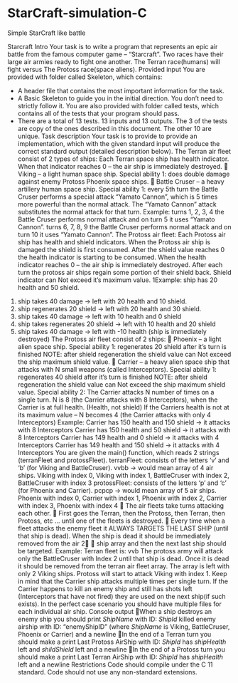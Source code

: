 # StarCraft-simulation-C
Simple StarCraft like battle

Starcraft
Intro
Your task is to write a program that represents an epic air battle from the famous computer game –
“Starcraft”.
Two races have their large air armies ready to fight one another.
The Terran race(humans) will fight versus The Protoss race(space aliens).
Provided input
You are provided with folder called Skeleton, which contains:
- A header file that contains the most important information for the task.
- A Basic Skeleton to guide you in the initial direction. You don’t need to strictly follow it.
You are also provided with folder called tests, which contains all of the tests that your program should
pass.
- There are a total of 13 tests. 13 inputs and 13 outputs. The 3 of the tests are copy of the ones described
in this document. The other 10 are unique.
Task description
Your task is to provide to provide an implementation, which with the given standard input will
produce the correct standard output (detailed description below).
The Terran air fleet consist of 2 types of ships:
Each Terran space ship has health indicator. When that indicator reaches 0 – the air ship is
immediately destroyed.
 Viking – a light human space ship.
Special ability 1: does double damage against enemy Protoss Phoenix space ships.

Battle Cruser – a heavy artillery human space ship.
Special ability 1: every 5th turn the Battle Cruser performs a special attack “Yamato Cannon”,
which is 5 times more powerful than the normal attack. The “Yamato Cannon” attack
substitutes the normal attack for that turn. Example:
turns 1, 2, 3, 4 the Battle Cruser performs normal attack and on turn 5 it uses “Yamato Cannon”.
turns 6, 7, 8, 9 the Battle Cruser performs normal attack and on turn 10 it uses “Yamato
Cannon”.
The Protoss air fleet:
Each Protoss air ship has health and shield indicators.
When the Protoss air ship is damaged the shield is first consumed. After the shield value reaches 0 the
health indicator is starting to be consumed.
When the health indicator reaches 0 – the air ship is immediately destroyed.
After each turn the protoss air ships regain some portion of their shield back. Shield indicator can Not
exceed it’s maximum value.
1Example: ship has 20 health and 50 shield.
1) ship takes 40 damage -> left with 20 health and 10 shield.
2) ship regenerates 20 shield -> left with 20 health and 30 shield.
3) ship takes 40 damage -> left with 10 health and 0 shield
4) ship takes regenerates 20 shield -> left with 10 health and 20 shield
5) ship takes 40 damage -> left with -10 health (ship is immediately destroyed)
The Protoss air fleet consist of 2 ships:
 Phoenix – a light alien space ship.
Special ability 1: regenerates 20 shield after it’s turn is finished
NOTE: after shield regeneration the shield value can Not exceed the ship maximum shield
value.

Carrier – a heavy alien space ship that attacks with N small weapons (called Interceptors).
Special ability 1: regenerates 40 shield after it’s turn is finished
NOTE: after shield regeneration the shield value can Not exceed the ship maximum shield
value.
Special ability 2: The Carrier attacks N number of times on a single turn.
N is 8 (the Carrier attacks with 8 Interceptors), when the Carrier is at full health. (Health, not
shield)
If the Carriers health is not at its maximum value – N becomes 4 (the Carrier attacks with
only 4 Interceptors)
Example:
Carrier has 150 health and 150 shield -> it attacks with 8 Interceptors
Carrier has 150 health and 50 shield -> it attacks with 8 Interceptors
Carrier has 149 health and 0 shield -> it attacks with 4 Interceptors
Carrier has 149 health and 150 shield -> it attacks with 4 Interceptors
You are given the main() function, which reads 2 strings (terranFleet and protossFleet).
terranFleet: consists of the letters ‘v’ and ‘b’ (for Viking and BattleCruser).
vvbb -> would mean array of 4 air ships.
Viking with index 0, Viking with index 1, BattleCruser with index 2, BattleCruser with index 3
protossFleet: consists of the letters ‘p’ and ‘c’ (for Phoenix and Carrier).
pcpcp -> would mean array of 5 air ships.
Phoenix with index 0, Carrier with index 1, Phoenix with index 2, Carrier with index 3, Phoenix
with index 4
 The air fleets take turns attacking each other.
 First goes the Terran, then the Protoss, then Terran, then Protoss, etc … until one of the fleets
is destroyed.
 Every time when a fleet attacks the enemy fleet it ALWAYS TARGETS THE LAST SHIP
(until that ship is dead). When the ship is dead it should be immediately removed from the air
2

ship array and then the next last ship should be targeted.
Example: Terran fleet is: vvb
The protoss army will attack only the BattleCruser with Index 2 until that ship is dead. Once it
is dead it should be removed from the terran air fleet array. The array is left with only 2 Viking
ships.
Protoss will start to attack Viking with index 1.
Keep in mind that the Carrier ship attacks multiple times per single turn. If the Carrier happens
to kill an enemy ship and still has shots left (Interceptors that have not fired) they are used on
the next ship(if such exists).
In the perfect case scenario you should have multiple files for each individual air ship.
Console output
When a ship destroys an enemy ship you should print
*ShipName* with ID: *ShipId* killed enemy airship with ID: “enemyShipID” (where
*ShipName* is Viking, BattleCruser, Phoenix or Carrier)
and a newline
In the end of a Terran turn you should make a print
Last Protoss AirShip with ID: *ShipId* has *shipHealth* left and *shildShield* left
and a newline
In the end of a Protoss turn you should make a print
Last Terran AirShip with ID: *ShipId* has *shipHealth* left
and a newline
Restrictions
Code should compile under the C 11 standard.
Code should not use any non-standard extensions.
